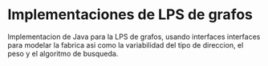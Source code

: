 # Implementaciones de LPS de grafos

Implementacion de Java para la LPS de grafos, usando interfaces interfaces para modelar la fabrica asi como la variabilidad 
del tipo de direccion, el peso y el algoritmo de busqueda.


